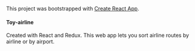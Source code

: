 This project was bootstrapped with [Create React App](https://github.com/facebook/create-react-app).

#### Toy-airline
Created with React and Redux. This web app lets you sort airline routes by airline or by airport.
